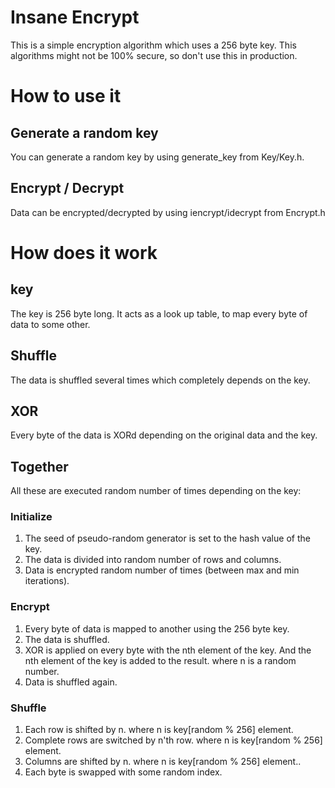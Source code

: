 # Insane Encrypt
This is a simple encryption algorithm which uses a 256 byte key. This algorithms might not be 100% secure, so don't use this in production.

# How to use it
## Generate a random key
You can generate a random key by using generate_key from Key/Key.h.

## Encrypt / Decrypt
Data can be encrypted/decrypted by using iencrypt/idecrypt from Encrypt.h

# How does it work
## key
The key is 256 byte long. It acts as a look up table, to map every byte of data to some other.

## Shuffle
The data is shuffled several times which completely depends on the key. 

## XOR
Every byte of the data is XORd depending on the original data and the key. 

## Together
All these are executed random number of times depending on the key:

### Initialize
1. The seed of pseudo-random generator is set to the hash value of the key.
2. The data is divided into random number of rows and columns.
3. Data is encrypted random number of times (between max and min iterations).

### Encrypt
1. Every byte of data is mapped to another using the 256 byte key.
2. The data is shuffled.
3. XOR is applied on every byte with the nth element of the key. And the nth element of the key is added to the result. where n is a random number.
4. Data is shuffled again.

### Shuffle
1. Each row is shifted by n. where n is key[random % 256] element.
2. Complete rows are switched by n'th row. where n is key[random % 256] element.
3. Columns are shifted by n. where n is key[random % 256] element..
4. Each byte is swapped with some random index.